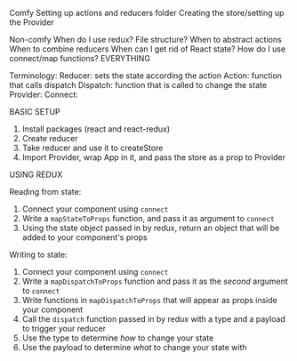 
Comfy
Setting up actions and reducers folder
Creating the store/setting up the Provider


Non-comfy
When do I use redux?
File structure?
When to abstract actions
When to combine reducers
When can I get rid of React state?
How do I use connect/map functions?
EVERYTHING


Terminology:
Reducer: sets the state according the action
Action: function that calls dispatch
Dispatch: function that is called to change the state
Provider:
Connect: 


BASIC SETUP

1. Install packages (react and react-redux)
2. Create reducer
3. Take reducer and use it to createStore
4. Import Provider, wrap App in it, and pass the store as a prop to Provider

USING REDUX

Reading from state:
1. Connect your component using `connect`
2. Write a `mapStateToProps` function, and pass it as argument to `connect` 
3. Using the state object passed in by redux, return an object that will be added to your component's props


Writing to state:
1. Connect your component using `connect`
2. Write a `mapDispatchToProps` function and pass it as the *second* argument to `connect`
3. Write functions in `mapDispatchToProps` that will appear as props inside your component
4. Call the `dispatch` function  passed in by redux with a type and a payload to trigger your reducer 
5. Use the type to determine *how* to change your state
6. Use the payload to determine *what* to change your state with